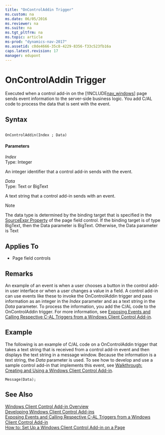 ```yaml
---
title: "OnControlAddin Trigger"
ms.custom: na
ms.date: 06/05/2016
ms.reviewer: na
ms.suite: na
ms.tgt_pltfrm: na
ms.topic: article
ms-prod: "dynamics-nav-2017"
ms.assetid: c0de4666-35c8-4229-8356-f33c523fb16a
caps.latest.revision: 17
manager: edupont
---
```

# OnControlAddin Trigger
Executed when a control add\-in on the [!INCLUDE[nav_windows](includes/nav_windows_md.md)] page sends event information to the server\-side business logic. You add C/AL code to process the data that is sent with the event.  
  
## Syntax  
  
```  
  
OnControlAddin(Index ; Data)  
```  
  
#### Parameters  
 *Index*  
 Type: Integer  
  
 An integer identifier that a control add\-in sends with the event.  
  
 *Data*  
 Type: Text or BigText  
  
 A text string that a control add\-in sends with an event.  
  
> [!NOTE]  
>  The data type is determined by the binding target that is specified in the [SourceExpr Property](SourceExpr-Property.md) of the page field control. If the binding target is of type BigText, then the Data parameter is BigText. Otherwise, the Data parameter is Text  
  
## Applies To  
  
-   Page field controls  
  
## Remarks  
 An example of an event is when a user chooses a button in the control add\-in user interface or when a user changes a value in a field. A control add\-in can use events like these to invoke the OnControlAddin trigger and pass information as an integer in the *Index* parameter and as a text string in the *Data* parameter. To process the information, you add the C/AL code to the OnControlAddin trigger. For more information, see [Exposing Events and Calling Respective C\-AL Triggers from a Windows Client Control Add\-in](Exposing-Events-and-Calling-Respective-C-AL-Triggers-from-a-Windows-Client-Control-Add-in.md).  
  
## Example  
 The following is an example of C/AL code on a OnControlAddin trigger that takes a text string that is received from a control add\-in event and then displays the text string in a message window. Because the information is a text string, the *Data* parameter is used. To see how to develop and use a sample control add\-in that implements this event, see [Walkthrough: Creating and Using a Windows Client Control Add\-in](Walkthrough:%20Creating%20and%20Using%20a%20Windows%20Client%20Control%20Add-in.md).  
  
```  
Message(Data);  
```  
  
## See Also  
 [Windows Client Control Add\-in Overview](Windows-Client-Control-Add-in-Overview.md)   
 [Developing Windows Client Control Add\-ins](Developing-Windows-Client-Control-Add-ins.md)   
 [Exposing Events and Calling Respective C\-AL Triggers from a Windows Client Control Add\-in](Exposing-Events-and-Calling-Respective-C-AL-Triggers-from-a-Windows-Client-Control-Add-in.md)   
 [How to: Set Up a Windows Client Control Add\-in on a Page](How%20to:%20Set%20Up%20a%20Windows%20Client%20Control%20Add-in%20on%20a%20Page.md)